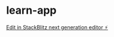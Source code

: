 # learn-app

[Edit in StackBlitz next generation editor ⚡️](https://stackblitz.com/~/github.com/cleophasmashiri/learn-app)